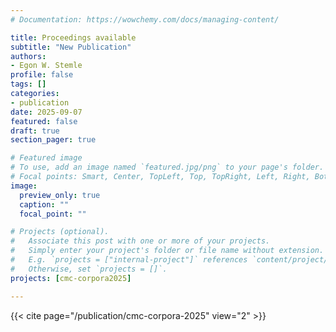 ```yaml
---
# Documentation: https://wowchemy.com/docs/managing-content/

title: Proceedings available
subtitle: "New Publication"
authors:
- Egon W. Stemle
profile: false
tags: []
categories:
- publication
date: 2025-09-07
featured: false
draft: true
section_pager: true

# Featured image
# To use, add an image named `featured.jpg/png` to your page's folder.
# Focal points: Smart, Center, TopLeft, Top, TopRight, Left, Right, BottomLeft, Bottom, BottomRight.
image:
  preview_only: true
  caption: ""
  focal_point: ""

# Projects (optional).
#   Associate this post with one or more of your projects.
#   Simply enter your project's folder or file name without extension.
#   E.g. `projects = ["internal-project"]` references `content/project/deep-learning/index.md`.
#   Otherwise, set `projects = []`.
projects: [cmc-corpora2025]

---
```


{{< cite page="/publication/cmc-corpora-2025" view="2" >}}
